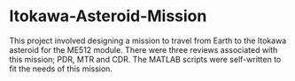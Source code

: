 # Itokawa-Asteroid-Mission
This project involved designing a mission to travel from Earth to the Itokawa asteroid for the ME512 module. There were three reviews associated with this mission; PDR, MTR and CDR. The MATLAB scripts were self-written to fit the needs of this mission.
